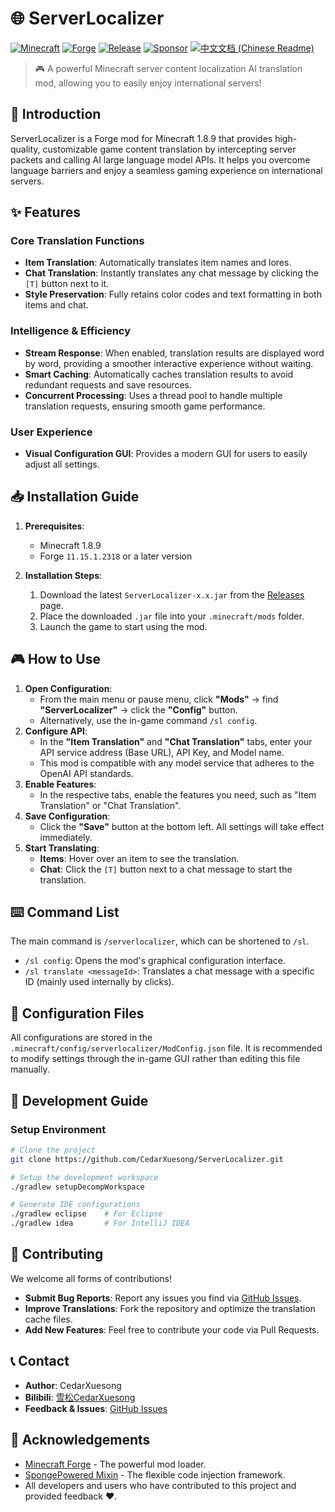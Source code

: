 # 🌐 ServerLocalizer

[![Minecraft](https://img.shields.io/badge/Minecraft-1.8.9-brightgreen.svg)](https://minecraft.net)
[![Forge](https://img.shields.io/badge/Forge-11.15.1.2318-blue.svg)](https://files.minecraftforge.net)
[![Release](https://img.shields.io/github/v/release/CedarXuesong/ServerLocalizer?include_prereleases&color=orange)](https://github.com/CedarXuesong/ServerLocalizer/releases)
[![Sponsor](https://img.shields.io/badge/Sponsor-on%20Afdian-pink.svg)](https://afdian.com/a/Cedaring)
[![中文文档 (Chinese Readme)](https://img.shields.io/badge/文档-中文-blue.svg)](./doc/README_zh-CN.md)

> 🎮 A powerful Minecraft server content localization AI translation mod, allowing you to easily enjoy international servers!

## 📖 Introduction

ServerLocalizer is a Forge mod for Minecraft 1.8.9 that provides high-quality, customizable game content translation by intercepting server packets and calling AI large language model APIs. It helps you overcome language barriers and enjoy a seamless gaming experience on international servers.

## ✨ Features

### Core Translation Functions
- **Item Translation**: Automatically translates item names and lores.
- **Chat Translation**: Instantly translates any chat message by clicking the `[T]` button next to it.
- **Style Preservation**: Fully retains color codes and text formatting in both items and chat.

### Intelligence & Efficiency
- **Stream Response**: When enabled, translation results are displayed word by word, providing a smoother interactive experience without waiting.
- **Smart Caching**: Automatically caches translation results to avoid redundant requests and save resources.
- **Concurrent Processing**: Uses a thread pool to handle multiple translation requests, ensuring smooth game performance.

### User Experience
- **Visual Configuration GUI**: Provides a modern GUI for users to easily adjust all settings.

## 📥 Installation Guide

1. **Prerequisites**:
   - Minecraft 1.8.9
   - Forge `11.15.1.2318` or a later version

2. **Installation Steps**:
   1. Download the latest `ServerLocalizer-x.x.jar` from the [Releases](https://github.com/CedarXuesong/ServerLocalizer/releases) page.
   2. Place the downloaded `.jar` file into your `.minecraft/mods` folder.
   3. Launch the game to start using the mod.

## 🎮 How to Use

1. **Open Configuration**:
   - From the main menu or pause menu, click **"Mods"** -> find **"ServerLocalizer"** -> click the **"Config"** button.
   - Alternatively, use the in-game command `/sl config`.
2. **Configure API**:
   - In the **"Item Translation"** and **"Chat Translation"** tabs, enter your API service address (Base URL), API Key, and Model name.
   - This mod is compatible with any model service that adheres to the OpenAI API standards.
3. **Enable Features**:
   - In the respective tabs, enable the features you need, such as "Item Translation" or "Chat Translation".
4. **Save Configuration**:
   - Click the **"Save"** button at the bottom left. All settings will take effect immediately.
5. **Start Translating**:
   - **Items**: Hover over an item to see the translation.
   - **Chat**: Click the `[T]` button next to a chat message to start the translation.

## ⌨️ Command List

The main command is `/serverlocalizer`, which can be shortened to `/sl`.

- `/sl config`: Opens the mod's graphical configuration interface.
- `/sl translate <messageId>`: Translates a chat message with a specific ID (mainly used internally by clicks).

## 📂 Configuration Files

All configurations are stored in the `.minecraft/config/serverlocalizer/ModConfig.json` file. It is recommended to modify settings through the in-game GUI rather than editing this file manually.

## 🔧 Development Guide

### Setup Environment
```bash
# Clone the project
git clone https://github.com/CedarXuesong/ServerLocalizer.git

# Setup the development workspace
./gradlew setupDecompWorkspace

# Generate IDE configurations
./gradlew eclipse    # For Eclipse
./gradlew idea       # For IntelliJ IDEA
```

## 🤝 Contributing

We welcome all forms of contributions!

- **Submit Bug Reports**: Report any issues you find via [GitHub Issues](https://github.com/CedarXuesong/ServerLocalizer/issues).
- **Improve Translations**: Fork the repository and optimize the translation cache files.
- **Add New Features**: Feel free to contribute your code via Pull Requests.

## 📞 Contact

- **Author**: CedarXuesong
- **Bilibili**: [雪松CedarXuesong](https://space.bilibili.com/473773611)
- **Feedback & Issues**: [GitHub Issues](https://github.com/CedarXuesong/ServerLocalizer/issues)

## 🙏 Acknowledgements

- [Minecraft Forge](https://files.minecraftforge.net/) - The powerful mod loader.
- [SpongePowered Mixin](https://github.com/SpongePowered/Mixin) - The flexible code injection framework.
- All developers and users who have contributed to this project and provided feedback ❤️. 